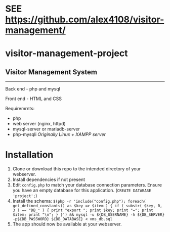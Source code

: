 # SEE https://github.com/alex4108/visitor-management/

# visitor-management-project
## Visitor Management System
---------------------------------
Back end - php and mysql

Front end - HTML and CSS

Requiremrnts:
* php
* web server (nginx, httpd)
* mysql-server or mariadb-server
* php-mysqli
_Originally Linux + XAMPP server_

# Installation

1. Clone or download this repo to the intended directory of your webserver.
1. Install dependencies if not present
1. Edit `config.php` to match your database connection parameters.  Ensure you have an empty database for this application. (`CREATE DATABASE 'project';`)
1. Install the schema: `$(php -r 'include("config.php"); foreach( get_defined_constants() as $key => $item ) { if ( substr( $key, 0, 3 ) == "DB_" ) { print "export "; print $key; print "="; print $item; print "\n"; } }') && mysql -u ${DB_USERNAME} -h ${DB_SERVER} -p${DB_PASSWORD} ${DB_DATABASE} < vms_db.sql`
1. The app should now be available at your webserver.

